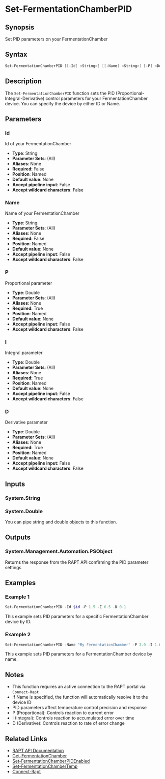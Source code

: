 # Set-FermentationChamberPID

## Synopsis

Set PID parameters on your FermentationChamber

## Syntax

```powershell
Set-FermentationChamberPID [[-Id] <String>] [[-Name] <String>] [-P] <Double> [-I] <Double> [-D] <Double>
```

## Description

The `Set-FermentationChamberPID` function sets the PID (Proportional-Integral-Derivative) control parameters for your FermentationChamber device. You can specify the device by either ID or Name.

## Parameters

### Id

Id of your FermentationChamber

- **Type**: String
- **Parameter Sets**: (All)
- **Aliases**: None
- **Required**: False
- **Position**: Named
- **Default value**: None
- **Accept pipeline input**: False
- **Accept wildcard characters**: False

### Name

Name of your FermentationChamber

- **Type**: String
- **Parameter Sets**: (All)
- **Aliases**: None
- **Required**: False
- **Position**: Named
- **Default value**: None
- **Accept pipeline input**: False
- **Accept wildcard characters**: False

### P

Proportional parameter

- **Type**: Double
- **Parameter Sets**: (All)
- **Aliases**: None
- **Required**: True
- **Position**: Named
- **Default value**: None
- **Accept pipeline input**: False
- **Accept wildcard characters**: False

### I

Integral parameter

- **Type**: Double
- **Parameter Sets**: (All)
- **Aliases**: None
- **Required**: True
- **Position**: Named
- **Default value**: None
- **Accept pipeline input**: False
- **Accept wildcard characters**: False

### D

Derivative parameter

- **Type**: Double
- **Parameter Sets**: (All)
- **Aliases**: None
- **Required**: True
- **Position**: Named
- **Default value**: None
- **Accept pipeline input**: False
- **Accept wildcard characters**: False

## Inputs

### System.String

### System.Double

You can pipe string and double objects to this function.

## Outputs

### System.Management.Automation.PSObject

Returns the response from the RAPT API confirming the PID parameter settings.

## Examples

### Example 1

```powershell
Set-FermentationChamberPID -Id $id -P 1.5 -I 0.5 -D 0.1
```

This example sets PID parameters for a specific FermentationChamber device by ID.

### Example 2

```powershell
Set-FermentationChamberPID -Name "My FermentationChamber" -P 2.0 -I 1.0 -D 0.2
```

This example sets PID parameters for a FermentationChamber device by name.

## Notes

- This function requires an active connection to the RAPT portal via `Connect-Rapt`
- If Name is specified, the function will automatically resolve it to the device ID
- PID parameters affect temperature control precision and response
- P (Proportional): Controls reaction to current error
- I (Integral): Controls reaction to accumulated error over time
- D (Derivative): Controls reaction to rate of error change

## Related Links

- [RAPT API Documentation](https://api.rapt.io/index.html)
- [Get-FermentationChamber](Get-FermentationChamber.md)
- [Set-FermentationChamberPIDEnabled](Set-FermentationChamberPIDEnabled.md)
- [Set-FermentationChamberTemp](Set-FermentationChamberTemp.md)
- [Connect-Rapt](Connect-Rapt.md)
